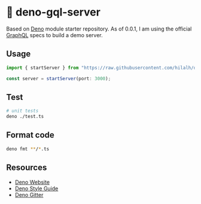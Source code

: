 # 🦕 deno-gql-server

Based on [Deno](https://deno.land) module starter repository.
As of 0.0.1, I am using the official [GraphQL](https://graphql.org) specs to build a demo server.
## Usage

```typescript
import { startServer } from "https://raw.githubusercontent.com/hilalh/deno-gql-server/{VERSION}/mod.ts";

const server = startServer(port: 3000);
```

## Test

```bash
# unit tests
deno ./test.ts
```

## Format code

```bash
deno fmt **/*.ts
```

## Resources

- [Deno Website](https://deno.land)
- [Deno Style Guide](https://deno.land/std/style_guide.md)
- [Deno Gitter](https://gitter.im/denolife/Lobby)